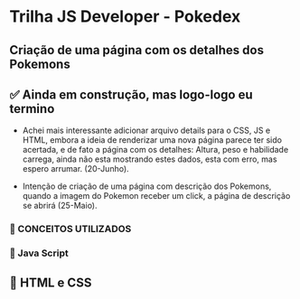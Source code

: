 # Trilha JS Developer - Pokedex

## Criação de uma página com os detalhes dos Pokemons

## ✅ Ainda em construção, mas logo-logo eu termino

- Achei mais interessante adicionar arquivo details para o CSS, JS e HTML, embora a ideia de renderizar uma nova página parece ter sido acertada, e de fato a página com os detalhes: Altura, peso e habilidade carrega, ainda não esta mostrando estes dados, esta com erro, mas espero arrumar. (20-Junho).

- Intenção de criação de uma página com descrição dos Pokemons, quando a imagem do Pokemon receber um click, a página de descrição se abrirá (25-Maio).

### 📑 CONCEITOS UTILIZADOS

### 🔴 Java Script

## 🔴 HTML e CSS
